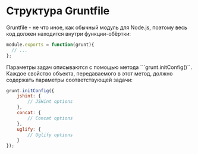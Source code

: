 Структура Gruntfile
===================

Gruntfile - не что иное, как обычный модуль для Node.js, поэтому весь код должен находится внутри функции-обёртки:

```javascript
module.exports = function(grunt){
  // ...
};
```

Параметры задач описываются с помощью метода ```grunt.initConfig()``. Каждое свойство объекта, передаваемого в этот метод, должно содержать параметры соответствующей задачи:

```javascript
grunt.initConfig({
    jshint: {
        // JSHint options
    },
    concat: {
        // Concat options
    },
    uglify: {
        // Uglify options
    }
});
```
